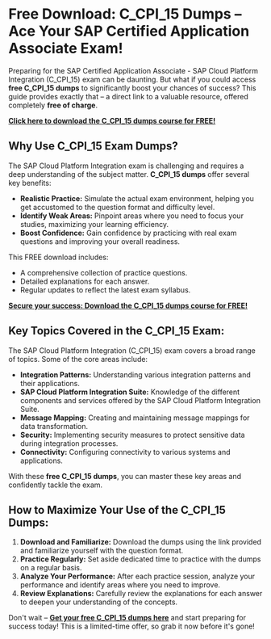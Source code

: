 # Free Download: C_CPI_15 Dumps – Ace Your SAP Certified Application Associate Exam!

Preparing for the SAP Certified Application Associate - SAP Cloud Platform Integration (C_CPI_15) exam can be daunting. But what if you could access **free C_CPI_15 dumps** to significantly boost your chances of success? This guide provides exactly that – a direct link to a valuable resource, offered completely **free of charge**.

[**Click here to download the C_CPI_15 dumps course for FREE!**](https://udemywork.com/c-cpi-15-dumps)

## Why Use C_CPI_15 Exam Dumps?

The SAP Cloud Platform Integration exam is challenging and requires a deep understanding of the subject matter. **C_CPI_15 dumps** offer several key benefits:

*   **Realistic Practice:** Simulate the actual exam environment, helping you get accustomed to the question format and difficulty level.
*   **Identify Weak Areas:** Pinpoint areas where you need to focus your studies, maximizing your learning efficiency.
*   **Boost Confidence:** Gain confidence by practicing with real exam questions and improving your overall readiness.

This FREE download includes:

*   A comprehensive collection of practice questions.
*   Detailed explanations for each answer.
*   Regular updates to reflect the latest exam syllabus.

[**Secure your success: Download the C_CPI_15 dumps course for FREE!**](https://udemywork.com/c-cpi-15-dumps)

## Key Topics Covered in the C_CPI_15 Exam:

The SAP Cloud Platform Integration (C_CPI_15) exam covers a broad range of topics. Some of the core areas include:

*   **Integration Patterns:** Understanding various integration patterns and their applications.
*   **SAP Cloud Platform Integration Suite:** Knowledge of the different components and services offered by the SAP Cloud Platform Integration Suite.
*   **Message Mapping:** Creating and maintaining message mappings for data transformation.
*   **Security:** Implementing security measures to protect sensitive data during integration processes.
*   **Connectivity:** Configuring connectivity to various systems and applications.

With these **free C_CPI_15 dumps**, you can master these key areas and confidently tackle the exam.

## How to Maximize Your Use of the C_CPI_15 Dumps:

1.  **Download and Familiarize:** Download the dumps using the link provided and familiarize yourself with the question format.
2.  **Practice Regularly:** Set aside dedicated time to practice with the dumps on a regular basis.
3.  **Analyze Your Performance:** After each practice session, analyze your performance and identify areas where you need to improve.
4.  **Review Explanations:** Carefully review the explanations for each answer to deepen your understanding of the concepts.

Don't wait – **[Get your free C_CPI_15 dumps here](https://udemywork.com/c-cpi-15-dumps)** and start preparing for success today! This is a limited-time offer, so grab it now before it's gone!

